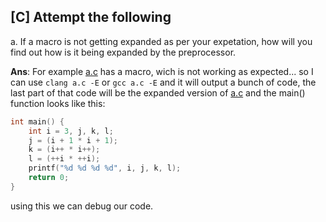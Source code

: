 ## [C] Attempt the following

a. If a macro is not getting expanded as per your expetation, how will you find out how is it being expanded by the preprocessor. 

**Ans**: For example [a.c](./a.c) has a macro, wich is not working as expected... so I can use `clang a.c -E` or `gcc a.c -E` and it will output a bunch of code, the last part of that code will be the expanded version of [a.c](./a.c) and the main() function looks like this:
```c
int main() {
    int i = 3, j, k, l;
    j = (i + 1 * i + 1);
    k = (i++ * i++);
    l = (++i * ++i);
    printf("%d %d %d %d", i, j, k, l);
    return 0;
}
```
using this we can debug our code.

